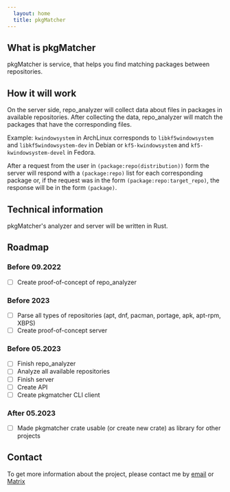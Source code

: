 ```yaml
---
  layout: home
  title: pkgMatcher
---
```

## What is pkgMatcher

pkgMatcher is service, that helps you find matching packages between repositories.

## How it will work

On the server side, repo_analyzer will collect data about files in packages in available repositories. After collecting the data, repo_analyzer will match the packages that have the corresponding files.

Example: `kwindowsystem` in ArchLinux corresponds to `libkf5windowsystem` and `libkf5windowsystem-dev` in Debian or `kf5-kwindowsystem` and `kf5-kwindowsystem-devel` in Fedora.

After a request from the user in `(package:repo(distribution))` form the server will respond with a `(package:repo)` list for each corresponding package or, if the request was in the form `(package:repo:target_repo)`, the response will be in the form `(package)`.

## Technical information

pkgMatcher's analyzer and server will be written in Rust.

## Roadmap

### Before 09.2022

- [ ] Create proof-of-concept of repo_analyzer

### Before 2023

- [ ] Parse all types of repositories (apt, dnf, pacman, portage, apk, apt-rpm, XBPS)
- [ ] Create proof-of-concept server

### Before 05.2023

- [ ] Finish repo_analyzer
- [ ] Analyze all available repositories
- [ ] Finish server
- [ ] Create API
- [ ] Create pkgmatcher CLI client

### After 05.2023

- [ ] Made pkgmatcher crate usable (or create new crate) as library for other projects
## Contact

To get more information about the project, please contact me by [email](mailto:ivabus@ivabus.dev) or [Matrix](https://matrix.to/#/@ivabus:matrix.org)
